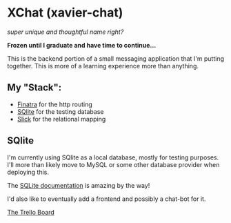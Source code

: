XChat (xavier-chat)
===================
_super unique and thoughtful name right?_

**Frozen until I graduate and have time to continue...**

This is the backend portion of a small messaging application that I'm putting together. This is more of a learning experience more than anything.

## My "Stack":
- [Finatra](https://twitter.github.io/finatra/) for the http routing
- [SQlite](https://www.sqlite.org) for the testing database
- [Slick](http://slick.lightbend.com/) for the relational mapping

## SQlite
I'm currently using SQlite as a local database, mostly for testing purposes. I'll more than likely move to MySQL or some other database provider when deploying this.

The [SQLite documentation](https://www.sqlite.org/docs.html) is amazing by the way!


I'd also like to eventually add a frontend and possibly a chat-bot for it.

[The Trello Board](https://trello.com/b/IPGXcfpi/xchat#)
